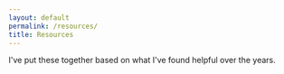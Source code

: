```yaml
---
layout: default
permalink: /resources/
title: Resources
---
```


I've put these together based on what I've found helpful over the years.
